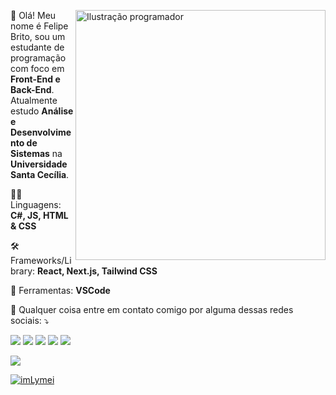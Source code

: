 <div>
  <img align="right" style="float: right" src="https://i.pinimg.com/originals/84/e8/47/84e84792bd2f7489443c4bdbc20e182c.png" alt="Ilustração programador" width="400px" height="400px">

  <p align="left"> 
   🤗 Olá! Meu nome é Felipe Brito, sou um estudante de programação com foco em <strong>Front-End e Back-End</strong>.<br>
   Atualmente estudo <strong>Análise e Desenvolvimento de Sistemas</strong> na <strong>Universidade Santa Cecília</strong>.
  </p>
</div>

<p align="left">
  👨‍💻 Linguagens: <strong>C#, JS, HTML & CSS</strong>
</p>

<p align="left">
  🛠 Frameworks/Library: <strong>React, Next.js, Tailwind CSS</strong>
</p>

<p align="left">
  💼 Ferramentas: <strong>VSCode</strong>
</p>

<p align="left">
  💌 Qualquer coisa entre em contato comigo por alguma dessas redes sociais: ⤵️
</p>

<p align="left">
<a href="https://www.freecodecamp.org/portuguese/Lymei" alt="freeCodeCamp">
<img src="https://img.shields.io/badge/-freeCodeCamp-0A0A22?style=flat-square&labelColor=0A0A22&logo=freeCodeCamp&logoColor=white"></a>

<a href="https://api.whatsapp.com/send?phone=5513992096141" alt="WhatsApp">
<img src="https://img.shields.io/badge/-WhatsApp-25d366?style=flat-square&labelColor=25d366&logo=whatsapp&logoColor=white"/></a>

<a href="https://www.instagram.com/imlymei/" alt="Instagram">
<img src="https://img.shields.io/badge/-Instagram-DF0174?style=flat-square&labelColor=DF0174&logo=instagram&logoColor=white"/></a>
  
<a href="https://www.linkedin.com/in/felipe-brito-b94721239/" alt="Linkedin">
<img src="https://img.shields.io/badge/-Linkedin-0e76a8?style=flat-square&logo=Linkedin&logoColor=white" /></a> 
  
<a href="mailto:lymeicontato@gmail.com" alt="Gmail">
<img src="https://img.shields.io/badge/-Gmail-FF0000?style=flat-square&labelColor=FF0000&logo=gmail&logoColor=white" /></a>
</p> 
<p align="left">
<a href="https://www.freecodecamp.org/portuguese/Lymei" alt="freeCodeCamp">
<img src="https://img.shields.io/freecodecamp/points/lymei?&color=0A0A22?style=flat-square&labelColor=0A0A22&logo=freeCodeCamp&logoColor=white"></a>
</p>

[![imLymei](https://github-readme-stats.vercel.app/api/top-langs/?username=imLymei&hide=html&layout=compact=true&theme=dark)](https://github.com/anuraghazra/github-readme-stats)

